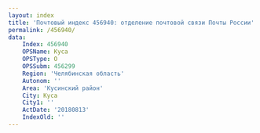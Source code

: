 ```yaml
---
layout: index
title: 'Почтовый индекс 456940: отделение почтовой связи Почты России'
permalink: /456940/
data:
    Index: 456940
    OPSName: Куса
    OPSType: О
    OPSSubm: 456299
    Region: 'Челябинская область'
    Autonom: ''
    Area: 'Кусинский район'
    City: Куса
    City1: ''
    ActDate: '20180813'
    IndexOld: ''
---
```

